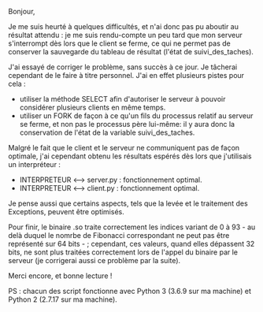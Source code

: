 
Bonjour,

Je me suis heurté à quelques difficultés, et n'ai donc pas pu aboutir au résultat attendu : je me suis rendu-compte un peu tard que mon serveur s'interrompt dès lors que le client se ferme, ce qui ne permet pas de conserver la sauvegarde du tableau de résultat (l'état de suivi_des_taches).

J'ai essayé de corriger le problème, sans succès à ce jour. Je tâcherai cependant de le faire à titre personnel. J'ai en effet plusieurs pistes pour cela :
  - utiliser la méthode SELECT afin d'autoriser le serveur à pouvoir considérer plusieurs clients en même temps.
  - utiliser un FORK de façon à ce qu'un fils du processus relatif au serveur se ferme, et non pas le processus père lui-même: il y aura donc la conservation de l'état de la variable suivi_des_taches.
  
Malgré le fait que le client et le serveur ne communiquent pas de façon optimale, j'ai cependant obtenu les résultats espérés dès lors que j'utilisais un interpréteur :
  - INTERPRETEUR <--> server.py : fonctionnement optimal.
  - INTERPRETEUR <--> client.py : fonctionnement optimal.

Je pense aussi que certains aspects, tels que la levée et le traitement des Exceptions, peuvent être optimisés.

Pour finir, le binaire .so traite correctement les indices variant de 0 à 93 - au delà duquel le nomrbe de Fibonacci correspondant ne peut pas être représenté sur 64 bits - ; cependant, ces valeurs, quand elles dépassent 32 bits, ne sont plus traitées correctement lors de l'appel du binaire par le serveur (je corrigerai aussi ce problème par la suite).

Merci encore, et bonne lecture !

PS : chacun des script fonctionne avec Python 3 (3.6.9 sur ma machine) et Python 2 (2.7.17 sur ma machine).
